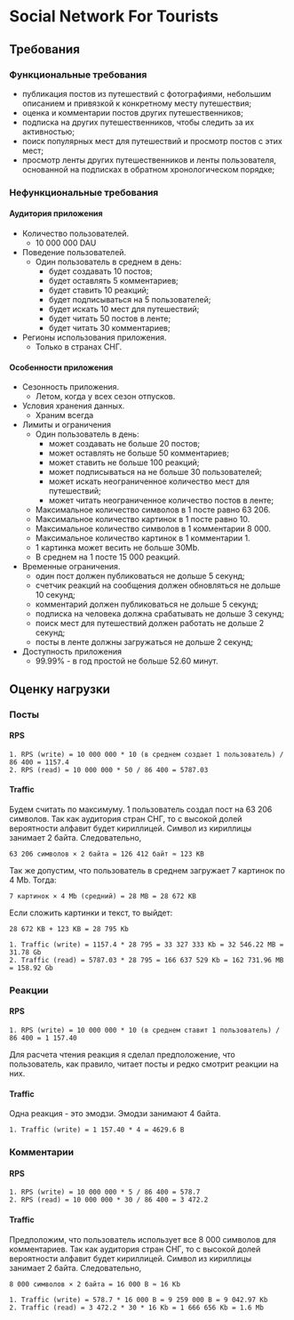 # Social Network For Tourists

## Требования

### Функциональные требования

- публикация постов из путешествий с фотографиями, небольшим описанием и привязкой к конкретному месту путешествия;
- оценка и комментарии постов других путешественников;
- подписка на других путешественников, чтобы следить за их активностью;
- поиск популярных мест для путешествий и просмотр постов с этих мест;
- просмотр ленты других путешественников и ленты пользователя, основанной на подписках в обратном хронологическом порядке;

### Нефункциональные требования

#### Аудитория приложения

- Количество пользователей.
  - 10 000 000 DAU
- Поведение пользователей.
  - Один пользователь в среднем в день:
    - будет создавать 10 постов;
    - будет оставлять 5 комментариев;
    - будет ставить 10 реакций;
    - будет подписываться на 5 пользователей;
    - будет искать 10 мест для путешествий;
    - будет читать 50 постов в ленте;
    - будет читать 30 комментариев;
- Регионы использования приложения.
  - Только в странах СНГ.

#### Особенности приложения

- Сезонность приложения.
  - Летом, когда у всех сезон отпусков.
- Условия хранения данных.
  - Храним всегда
- Лимиты и ограничения
  - Один пользователь в день:
    - может создавать не больше 20 постов;
    - может оставлять не больше 50 комментариев;
    - может ставить не больше 100 реакций;
    - может подписываться на не больше 30 пользователей;
    - может искать неограниченное количество мест для путешествий;
    - может читать неограниченное количество постов в ленте;
  - Максимальное количество символов в 1 посте равно 63 206.
  - Максимальное количество картинок в 1 посте равно 10.
  - Максимальное количество символов в 1 комментарии 8 000.
  - Максимальное количество картинок в 1 комментарии 1.
  - 1 картинка может весить не больше 30Mb.
  - В среднем на 1 посте 15 000 реакций.
- Временные ограничения.
  - один пост должен публиковаться не дольше 5 секунд;
  - счетчик реакций на сообщения должен обновляться не дольше 10 секунд;
  - комментарий должен публиковаться не дольше 5 секунд;
  - подписка на человека должна срабатывать не дольше 3 секунд;
  - поиск мест для путешествий должен работать не дольше 2 секунд;
  - посты в ленте должны загружаться не дольше 2 секунд;
- Доступность приложения
  - 99.99% - в год простой не больше 52.60 минут.

## Оценку нагрузки

### Посты

#### RPS

```
1. RPS (write) = 10 000 000 * 10 (в среднем создает 1 пользователь) / 86 400 = 1157.4
2. RPS (read) = 10 000 000 * 50 / 86 400 = 5787.03
```

#### Traffic

Будем считать по максимуму. 1 пользователь создал пост на 63 206 символов. Так как аудитория стран СНГ, то с высокой
долей вероятности алфавит будет кириллицей. Символ из кириллицы занимает 2 байта. Следовательно,

```
63 206 символов × 2 байта = 126 412 байт ≈ 123 KB
```

Так же допустим, что пользователь в среднем загружает 7 картинок по 4 Mb. Тогда:

```
7 картинок × 4 Mb (средний) = 28 MB = 28 672 KB
```

Если сложить картинки и текст, то выйдет:

```
28 672 KB + 123 KB = 28 795 Kb
```

```
1. Traffic (write) = 1157.4 * 28 795 = 33 327 333 Kb = 32 546.22 MB = 31.78 Gb
2. Traffic (read) = 5787.03 * 28 795 = 166 637 529 Kb = 162 731.96 MB = 158.92 Gb
```

### Реакции

#### RPS

```
1. RPS (write) = 10 000 000 * 10 (в среднем ставит 1 пользователь) / 86 400 = 1 157.40
```

Для расчета чтения реакция я сделал предположение, что пользователь, как правило, читает посты и редко смотрит реакции
на них.

#### Traffic

Одна реакция - это эмодзи. Эмодзи занимают 4 байта.

```
1. Traffic (write) = 1 157.40 * 4 = 4629.6 B
```

### Комментарии

#### RPS

```
1. RPS (write) = 10 000 000 * 5 / 86 400 = 578.7
2. RPS (read) = 10 000 000 * 30 / 86 400 = 3 472.2
```

#### Traffic

Предположим, что пользователь использует все 8 000 символов для комментариев. Так как аудитория стран СНГ, то с высокой
долей вероятности алфавит будет кириллицей. Символ из кириллицы занимает 2 байта. Следовательно,

```
8 000 символов × 2 байта = 16 000 B ≈ 16 Kb
```

```
1. Traffic (write) = 578.7 * 16 000 B = 9 259 000 B = 9 042.97 Kb
2. Traffic (read) = 3 472.2 * 30 * 16 Kb = 1 666 656 Kb = 1.6 Mb
```
